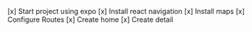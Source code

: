 [x] Start project using expo
[x] Install react navigation
[x] Install maps
[x] Configure Routes
[x] Create home
[x] Create detail